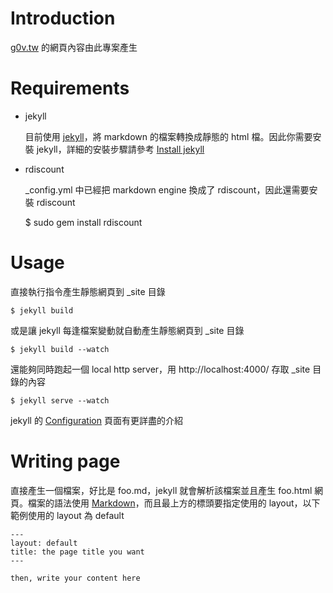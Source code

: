 # Introduction

[g0v.tw](http://g0v.tw) 的網頁內容由此專案產生

# Requirements

* jekyll

    目前使用 [jekyll](https://github.com/mojombo/jekyll)，將 markdown 的檔案轉換成靜態的 html 檔。因此你需要安裝 jekyll，詳細的安裝步驟請參考 [Install jekyll](http://jekyllrb.com/docs/installation/)

* rdiscount

    _config.yml 中已經把 markdown engine 換成了 rdiscount，因此還需要安裝 rdiscount

    $ sudo gem install rdiscount

# Usage

直接執行指令產生靜態網頁到 _site 目錄

    $ jekyll build

或是讓 jekyll 每逢檔案變動就自動產生靜態網頁到 _site 目錄

    $ jekyll build --watch

還能夠同時跑起一個 local http server，用 http://localhost:4000/ 存取  _site 目錄的內容

    $ jekyll serve --watch

jekyll 的 [Configuration](https://github.com/mojombo/jekyll/wiki/Configuration) 頁面有更詳盡的介紹

# Writing page

直接產生一個檔案，好比是 foo.md，jekyll 就會解析該檔案並且產生 foo.html 網頁。檔案的語法使用 [Markdown](http://markdown.tw/)，而且最上方的標頭要指定使用的 layout，以下範例使用的 layout 為 default

    ---
    layout: default
    title: the page title you want
    ---

    then, write your content here


